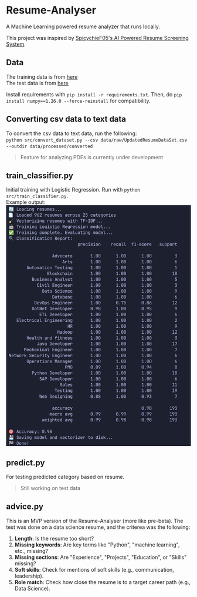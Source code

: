 # Resume-Analyser

A Machine Learning powered resume analyzer that runs locally.

This project was inspired by [SpicychieF05's AI Powered Resume Screening System](https://github.com/SpicychieF05/Ai-Resume-Screening-System).

## Data

The training data is from [here](https://www.kaggle.com/datasets/gauravduttakiit/resume-dataset?select=UpdatedResumeDataSet.csv)<br>
The test data is from [here](https://www.kaggle.com/datasets/snehaanbhawal/resume-dataset)

Install requirements with `pip install -r requirements.txt`. Then, do `pip install numpy==1.26.0 --force-reinstall` for compatibility. <br>

## Converting csv data to text data

To convert the csv data to text data, run the following: <br>
`python src/convert_dataset.py --csv data/raw/UpdatedResumeDataSet.csv --outdir data/processed/converted`<br>

> Feature for analyzing PDFs is currently under development

## train_classifier.py

Initial training with Logistic Regression. Run with `python src/train_classifier.py`. <br>
Example output: <br>
![./assets/Logistic_Regression_Test.png](./assets/Logistic_Regression_Test.png)

## predict.py

For testing predicted category based on resume.

> Still working on test data

## advice.py

This is an MVP version of the Resume-Analyser (more like pre-beta). The test was done on a data science resume, and the criterea was the following:

1. **Length**: Is the resume too short?
2. **Missing keywords**: Are key terms like "Python", "machine learning", etc., missing?
3. **Missing sections**: Are "Experience", "Projects", "Education", or "Skills" missing?
4. **Soft skills**: Check for mentions of soft skills (e.g., communication, leadership).
5. **Role match**: Check how close the resume is to a target career path (e.g., Data Science).
